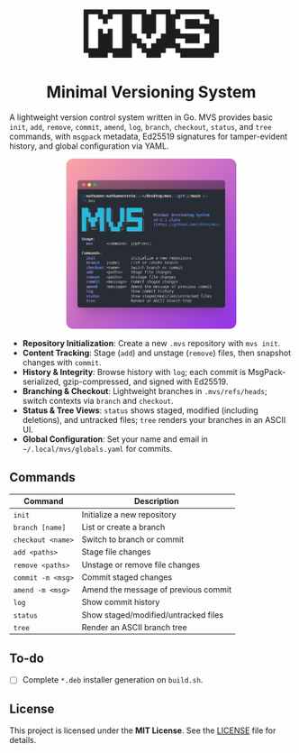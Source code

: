 <p align="center">
    <img src="https://raw.githubusercontent.com/nthnn/mvs/refs/heads/main/assets/mvs-logo.png" width="250" />
</p>
<h1 align="center">Minimal Versioning System</h1>

A lightweight version control system written in Go. MVS provides basic `init`, `add`, `remove`, `commit`, `amend`, `log`, `branch`, `checkout`, `status`, and `tree` commands, with `msgpack` metadata, Ed25519 signatures for tamper-evident history, and global configuration via YAML.

<p align="center">
    <img src="https://raw.githubusercontent.com/nthnn/mvs/refs/heads/main/assets/screenshot.png" width="60%" />
</p>

- **Repository Initialization**: Create a new `.mvs` repository with `mvs init`.
- **Content Tracking**: Stage (`add`) and unstage (`remove`) files, then snapshot changes with `commit`.
- **History & Integrity**: Browse history with `log`; each commit is MsgPack-serialized, gzip-compressed, and signed with Ed25519.
- **Branching & Checkout**: Lightweight branches in `.mvs/refs/heads`; switch contexts via `branch` and `checkout`.
- **Status & Tree Views**: `status` shows staged, modified (including deletions), and untracked files; `tree` renders your branches in an ASCII UI.
- **Global Configuration**: Set your name and email in `~/.local/mvs/globals.yaml` for commits.

## Commands

| Command             | Description                          |
| ------------------- | ------------------------------------ |
| `init`              | Initialize a new repository          |
| `branch [name]`     | List or create a branch              |
| `checkout <name>`   | Switch to branch or commit           |
| `add <paths>`       | Stage file changes                   |
| `remove <paths>`    | Unstage or remove file changes       |
| `commit -m <msg>`   | Commit staged changes                |
| `amend -m <msg>`    | Amend the message of previous commit |
| `log`               | Show commit history                  |
| `status`            | Show staged/modified/untracked files |
| `tree`              | Render an ASCII branch tree          |

## To-do

- [ ] Complete `*.deb` installer generation on `build.sh`.

## License

This project is licensed under the **MIT License**. See the [LICENSE](https://github.com/nthnn/mvs/blob/main/LICENSE) file for details.
